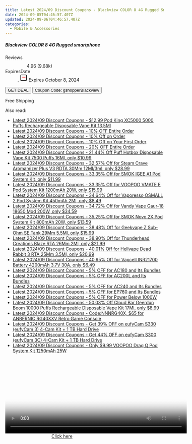 ```yaml
---
title: Latest 2024/09 Discount Coupons - Blackview COLOR 8 4G Rugged Smartphone
date: 2024-09-05T04:46:57.407Z
updated: 2024-09-06T04:46:57.407Z
categories:
  - Mobile & Accessories
---
```



<div class="max-w-4xl mx-auto grid grid-cols-1 lg:max-w-5xl lg:gap-x-20 lg:grid-cols-2">
  <div class="relative p-3 col-start-1 row-start-1 flex flex-col-reverse rounded-lg bg-gradient-to-t from-black/75 via-black/0 sm:bg-none sm:row-start-2 sm:p-0 lg:row-start-1">
    <h5 class="mt-1 text-lg font-semibold text-white sm:text-slate-900 md:text-2xl dark:sm:text-white">Blackview COLOR 8 4G Rugged smartphone</h5>
  </div>
  
  <div class="col-start-1 col-end-3 row-start-1 grid gap-4 sm:mb-6 sm:grid-cols-4 lg:col-start-2 lg:row-span-6 lg:row-end-6 lg:mb-0 lg:gap-6">
    
  </div>
  <dl class="row-start-2 mt-4 flex items-center text-xs font-medium sm:row-start-3 sm:mt-1 md:mt-2.5 lg:row-start-2">
    <dt class="sr-only">Reviews</dt>
    <dd class="flex items-center text-indigo-600 dark:text-indigo-400">
      <svg width="24" height="24" fill="none" aria-hidden="true" class="mr-1 stroke-current dark:stroke-indigo-500">
        <path d="m12 5 2 5h5l-4 4 2.103 5L12 16l-5.103 3L9 14l-4-4h5l2-5Z" stroke-width="2" stroke-linecap="round" stroke-linejoin="round" />
      </svg>
      <span>4.96 <span class="font-normal text-slate-400">(9.68k)</span></span>
    </dd>
    <dt class="sr-only">ExpiresDate</dt>
    <dd class="flex items-center">
      <svg width="2" height="2" aria-hidden="true" fill="currentColor" class="mx-3 text-slate-300">
        <circle cx="1" cy="1" r="1" />
      </svg>
      <svg width="24" height="24" viewBox="0 0 24 24" fill="none" stroke="currentColor" stroke-width="2">
        <rect x="3" y="3" width="18" height="18" rx="2" fill="#fff" />
        <path d="M6 10L18 10" stroke="red" stroke-width="2" fill="none" />
        <path d="M10 6L10 18" stroke="#fff" stroke-width="2" fill="none" />
      </svg>
      Expires October 8, 2024    </dd>
  </dl>
  <div class="col-start-1 row-start-3 mt-4 self-center sm:col-start-2 sm:row-span-2 sm:row-start-2 sm:mt-0 lg:col-start-1 lg:row-start-3 lg:row-end-4 lg:mt-6">
    <button type="button" onClick="javascript:window.open(decodeURIComponent('https%3A%2F%2Fwww.shareasale.com%2Fu.cfm%3Fd%3D1117964%26m%3D97331%26u%3D4338022'), '_blank');void(0);" class="rounded-lg bg-red-600 px-3 py-2 text-sm font-medium leading-6 text-white">GET DEAL</button>
    <button type="button" onClick="javascript:window.open(decodeURIComponent('https%3A%2F%2Fwww.shareasale.com%2Fu.cfm%3Fd%3D1117964%26m%3D97331%26u%3D4338022'), '_blank');void(0);" class="border-dashed border-2 border-indigo-600 bg-green-100 text-sm leading-6 font-medium py-2 px-3 rounded-lg">Coupon Code: gshopperBlackview</button>
  </div>
  <p class="col-start-1 mt-4 text-sm leading-6 sm:col-span-2 lg:col-span-1 lg:row-start-4 lg:mt-6 dark:text-slate-400">
    Free Shipping 
  </p>
</div>
<span class="atpl-alsoreadstyle">Also read:</span>
<div><ul>
<li><a href="https://coupons.techidaily.com/coupon-928711-share-90958-sale/"><u>Latest 2024/09 Discount Coupons - $12.99 Pod King XC5000 5000 Puffs Rechargeable Disposable Vape Kit 13.5Ml</u></a></li>
<li><a href="https://coupons.techidaily.com/coupon-1232914-share-155620-sale/"><u>Latest 2024/09 Discount Coupons - 10% OFF  Entire Order</u></a></li>
<li><a href="https://coupons.techidaily.com/coupon-1072100-share-136652-sale/"><u>Latest 2024/09 Discount Coupons - 10% Off on Order</u></a></li>
<li><a href="https://coupons.techidaily.com/coupon-1007207-share-136652-sale/"><u>Latest 2024/09 Discount Coupons - 10% Off on Your First Order</u></a></li>
<li><a href="https://coupons.techidaily.com/coupon-1232915-share-155620-sale/"><u>Latest 2024/09 Discount Coupons - 20% OFF  Entire Order</u></a></li>
<li><a href="https://coupons.techidaily.com/coupon-934183-share-90958-sale/"><u>Latest 2024/09 Discount Coupons - 21.44% Off Puff Hotbox Disposable Vape Kit 7500 Puffs 16Ml, only $10.99</u></a></li>
<li><a href="https://coupons.techidaily.com/coupon-920596-share-90958-sale/"><u>Latest 2024/09 Discount Coupons - 32.57% Off for Steam Crave Aromamizer Plus V3 RDTA 30Mm 12Ml/3ml, only $28.99</u></a></li>
<li><a href="https://coupons.techidaily.com/coupon-936625-share-90958-sale/"><u>Latest 2024/09 Discount Coupons - 33.35% Off for SMOK IGEE A1 Pod System Kit, only $11.99</u></a></li>
<li><a href="https://coupons.techidaily.com/coupon-924525-share-90958-sale/"><u>Latest 2024/09 Discount Coupons - 33.35% Off for VOOPOO VMATE E Pod System Kit 1200mAh 20W, only $15.99</u></a></li>
<li><a href="https://coupons.techidaily.com/coupon-920918-share-90958-sale/"><u>Latest 2024/09 Discount Coupons - 34.64% Off for Vaporesso OSMALL 2 Pod System Kit 450mAh 2Ml, only $8.49</u></a></li>
<li><a href="https://coupons.techidaily.com/coupon-901522-share-90958-sale/"><u>Latest 2024/09 Discount Coupons - 34.72% Off for Vandy Vape Gaur-18 18650 Mod 200W, only $34.59</u></a></li>
<li><a href="https://coupons.techidaily.com/coupon-925254-share-90958-sale/"><u>Latest 2024/09 Discount Coupons - 35.25% Off for SMOK Novo 2X Pod System Kit 800mAh 20W, only $13.59</u></a></li>
<li><a href="https://coupons.techidaily.com/coupon-934131-share-90958-sale/"><u>Latest 2024/09 Discount Coupons - 38.48% Off for Geekvape Z Sub-Ohm SE Tank 29Mm 5.5Ml, only $15.99</u></a></li>
<li><a href="https://coupons.techidaily.com/coupon-912154-share-90958-sale/"><u>Latest 2024/09 Discount Coupons - 38.90% Off for Thunderhead Creations Blaze RTA 26Mm 2Ml, only $21.99</u></a></li>
<li><a href="https://coupons.techidaily.com/coupon-915303-share-90958-sale/"><u>Latest 2024/09 Discount Coupons - 40.01% Off for Hellvape Dead Rabbit 3 RTA 25Mm 3.5Ml, only $20.99</u></a></li>
<li><a href="https://coupons.techidaily.com/coupon-933468-share-90958-sale/"><u>Latest 2024/09 Discount Coupons - 40.95% Off for Vapcell INR21700 Battery 4200mAh 3.7V 30A, only $6.49</u></a></li>
<li><a href="https://coupons.techidaily.com/coupon-1227451-share-109567-sale/"><u>Latest 2024/09 Discount Coupons - 5% OFF for AC180 and Its Bundles</u></a></li>
<li><a href="https://coupons.techidaily.com/coupon-1227453-share-109567-sale/"><u>Latest 2024/09 Discount Coupons - 5% OFF for AC200L and Its Bundles</u></a></li>
<li><a href="https://coupons.techidaily.com/coupon-1227455-share-109567-sale/"><u>Latest 2024/09 Discount Coupons - 5% OFF for AC240 and Its Bundles</u></a></li>
<li><a href="https://coupons.techidaily.com/coupon-1227456-share-109567-sale/"><u>Latest 2024/09 Discount Coupons - 5% OFF for EP760 and Its Bundles</u></a></li>
<li><a href="https://coupons.techidaily.com/coupon-1227457-share-109567-sale/"><u>Latest 2024/09 Discount Coupons - 5% OFF for Power Below 1000W</u></a></li>
<li><a href="https://coupons.techidaily.com/coupon-929696-share-90958-sale/"><u>Latest 2024/09 Discount Coupons - 50.03% Off Cloud Bar Geerdun Boom 10000 Puffs Rechargeable Disposable Vape Kit 17Ml, only $8.99</u></a></li>
<li><a href="https://coupons.techidaily.com/coupon-1232636-share-38812-sale/"><u>Latest 2024/09 Discount Coupons - Code:NNNRG40X, $65 for ANBERNIC RG40XXV Retro Game Console</u></a></li>
<li><a href="https://coupons.techidaily.com/coupon-1232885-share-115200-sale/"><u>Latest 2024/09 Discount Coupons - Get 39% OFF on eufyCam S330 (eufyCam 3) 4-Cam Kit + 1 TB Hard Drive</u></a></li>
<li><a href="https://coupons.techidaily.com/coupon-1232887-share-115200-sale/"><u>Latest 2024/09 Discount Coupons - Get 44% OFF on eufyCam S300 (eufyCam 3C) 4-Cam Kit + 1 TB Hard Drive</u></a></li>
<li><a href="https://coupons.techidaily.com/coupon-913252-share-90958-sale/"><u>Latest 2024/09 Discount Coupons - Only $9.99 VOOPOO Drag Q Pod System Kit 1250mAh 25W</u></a></li>
</ul></div>

<ins class="adsbygoogle"
      style="display:block"
      data-ad-client="ca-pub-7571918770474297"
      data-ad-slot="8358498916"
      data-ad-format="auto"
      data-full-width-responsive="true"></ins>
<!-- affiliate ads begin -->
<span id="1983553">
					<video width="576" height="240" style="cursor:pointer"
           poster="//a.impactradius-go.com/display-clicktoplayimage/1983553.png"
           onclick="if(!this.playClicked){this.play();this.setAttribute('controls',true);this.playClicked=true;}">
	   <source src="//a.impactradius-go.com/display-ad/22993-1983553">
	   <img src="//a.impactradius-go.com/display-clicktoplayimage/1983553.png" style="border: none; height: 100%; width: 100%; object-fit: contain">
	</video>
	<div style="width:360px;text-align:center"><a href="javascript:window.open(decodeURIComponent('https%3A%2F%2Fhomestyler.sjv.io%2Fc%2F5597632%2F1983553%2F22993'), '_blank');void(0);">Click here</a></div>
</span>
<img height="0" width="0" src="https://imp.pxf.io/i/5597632/1983553/22993" style="position:absolute;visibility:hidden;" border="0" />
<!-- affiliate ads end -->